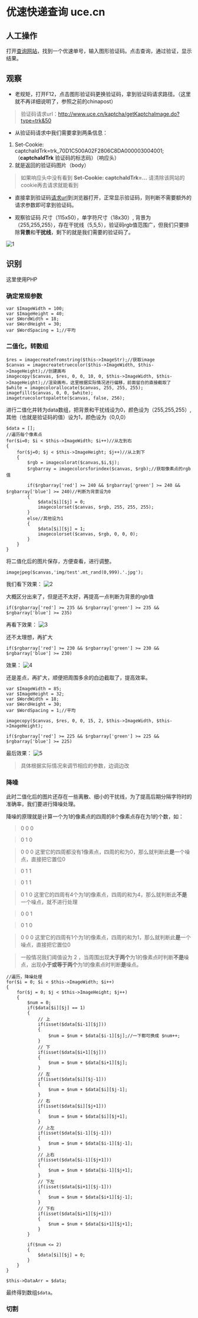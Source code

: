 # 优速快递查询 uce.cn

## 人工操作

打开[查询网站](http://www.uce.cn/service/expressTracking.html)，找到一个优速单号，输入图形验证码。点击查询，通过验证，显示结果。

## 观察

- 老规矩，打开F12，点击图形验证码更换验证码，拿到验证码请求路径。（这里就不再详细说明了，参照之前的chinapost）
> 验证码请求url：http://www.uce.cn/kaptcha/getKaptchaImage.do?type=trk&50

- 从验证码请求中我们需要拿到两条信息：
1. Set-Cookie: captchaIdTrk=trk_70D1C500A02F2806C8DA000003004001;（**captchaIdTrk** 验证码的标志码）（响应头）
2. 就是返回的验证码图片（body）
> 如果响应头中没有看到 **Set-Cookie: captchaIdTrk=...** 请清除该网站的cookie再去请求就能看到

- 直接拿到验证码[请求url](http://www.uce.cn/kaptcha/getKaptchaImage.do?type=trk&50)到浏览器打开，正常显示验证码，则判断不需要额外的请求参数即可拿到验证码。

- 观察验证码
尺寸（115x50），单字符尺寸（18x30）,
背景为（255,255,255），存在干扰线（5,5,5），验证码rgb值范围广，但我们只要排除**背景**和**干扰线**，剩下的就是我们需要的验证码了。

![1](https://github.com/LuMitchell/crack_captcha/blob/master/images/captcha.jpg)


## 识别

这里使用PHP

### 确定常规参数
```
var $ImageWidth = 100;
var $ImageHeight = 40;
var $WordWidth = 18;
var $WordHeight = 30;
var $WordSpacing = 1;//平均
```

### 二值化，转数组
```
$res = imagecreatefromstring($this->ImageStr);//获取image
$canvas = imagecreatetruecolor($this->ImageWidth, $this->ImageHeight);//创建画布
imagecopy($canvas, $res, 0, 0, 10, 0, $this->ImageWidth, $this->ImageHeight);//渲染画布，这里根据实际情况进行偏移，前面留白的直接截取了
$white = imagecolorallocate($canvas, 255, 255, 255);
imagefill($canvas, 0, 0, $white);
imagetruecolortopalette($canvas, false, 256);
```

进行二值化并转为data数组，把背景和干扰线设为0，颜色设为（255,255,255）,其他（也就是验证码的值）设为1，颜色设为（0,0,0）
```
$data = [];
//遍历每个像素点
for($i=0; $i < $this->ImageWidth; $i++)//从左到右
{
    for($j=0; $j < $this->ImageHeight; $j++)//从上到下
    {
        $rgb = imagecolorat($canvas,$i,$j);
        $rgbarray = imagecolorsforindex($canvas, $rgb);//获取像素点的rgb值

        if($rgbarray['red'] >= 240 && $rgbarray['green'] >= 240 && $rgbarray['blue'] >= 240)//判断为背景设为0
        {
            $data[$i][$j] = 0;
            imagecolorset($canvas, $rgb, 255, 255, 255);
        }
        else//其他设为1
        {
            $data[$i][$j] = 1;
            imagecolorset($canvas, $rgb, 0, 0, 0);
        }
    }
}
```

将二值化后的图片保存，方便查看，进行调整。

`imagejpeg($canvas,'img/test'.mt_rand(0,999).'.jpg');`

我们看下效果：
![2](https://github.com/LuMitchell/crack_captcha/blob/master/images/test300.jpg)

大概区分出来了，但是还不太好，再提高一点判断为背景的rgb值

`if($rgbarray['red'] >= 235 && $rgbarray['green'] >= 235 && $rgbarray['blue'] >= 235)`

再看下效果：
![3](https://github.com/LuMitchell/crack_captcha/blob/master/images/test909.jpg)

还不太理想，再扩大

`if($rgbarray['red'] >= 230 && $rgbarray['green'] >= 230 && $rgbarray['blue'] >= 230)`

效果：
![4](https://github.com/LuMitchell/crack_captcha/blob/master/images/test959.jpg)

还是差点，再扩大，顺便把周围多余的白边截取了，提高效率。

```
var $ImageWidth = 85;
var $ImageHeight = 32;
var $WordWidth = 18;
var $WordHeight = 30;
var $WordSpacing = 1;//平均
```

`imagecopy($canvas, $res, 0, 0, 15, 2, $this->ImageWidth, $this->ImageHeight);`

`if($rgbarray['red'] >= 225 && $rgbarray['green'] >= 225 && $rgbarray['blue'] >= 225)`

最后效果：
![5](https://github.com/LuMitchell/crack_captcha/blob/master/images/test422.jpg)

> 具体根据实际情况来调节相应的参数，边调边改


### 降噪

此时二值化后的图片还存在一些离散、细小的干扰线，为了提高后期分隔字符时的准确率，我们要进行降噪处理。

降噪的原理就是计算一个为1的像素点的四周的8个像素点存在为1的个数，如：
> 0 0 0

> 0 1 0

> 0 0 0  这里它的四周都没有1像素点，四周的和为0，那么就判断此**是**一个噪点，直接把它置位0

> 0 1 1

> 0 1 1

> 0 1 0  这里它的四周有4个为1的像素点，四周的和为4，那么就判断此**不是**一个噪点，就不进行处理

> 0 0 1

> 0 1 0

> 0 0 0  这里它的四周有1个为1的像素点，四周的和为1，那么就判断此**是**一个噪点，直接把它置位0

> 一般情况我们阈值设为 2 ，当周围出现**大于两个**为1的像素点时判断**不是**噪点，出现**小于或等于两个**为1的像素点时判断**是**噪点。

```
//遍历，降噪处理
for($i = 0; $i < $this->ImageWidth; $i++)
{
    for($j = 0; $j < $this->ImageHeight; $j++)
    {
        $num = 0;
        if($data[$i][$j] == 1)
        {
            // 上
            if(isset($data[$i-1][$j]))
            {
                $num = $num + $data[$i-1][$j];//一下都可换成 $num++;
            }
            // 下
            if(isset($data[$i+1][$j]))
            {
                $num = $num + $data[$i+1][$j];
            }
            // 左
            if(isset($data[$i][$j-1]))
            {
                $num = $num + $data[$i][$j-1];
            }
            // 右
            if(isset($data[$i][$j+1]))
            {
                $num = $num + $data[$i][$j+1];
            }
            // 上左
            if(isset($data[$i-1][$j-1]))
            {
                $num = $num + $data[$i-1][$j-1];
            }
            // 上右
            if(isset($data[$i-1][$j+1]))
            {
                $num = $num + $data[$i-1][$j+1];
            }
            // 下左
            if(isset($data[$i+1][$j-1]))
            {
                $num = $num + $data[$i+1][$j-1];
            }
            // 下右
            if(isset($data[$i+1][$j+1]))
            {
                $num = $num + $data[$i+1][$j+1];
            }
        }

        if($num <= 2)
        {
            $data[$i][$j] = 0;
        }
    }
}
```

`$this->DataArr = $data;`

最终得到数组`$data`。

### 切割


